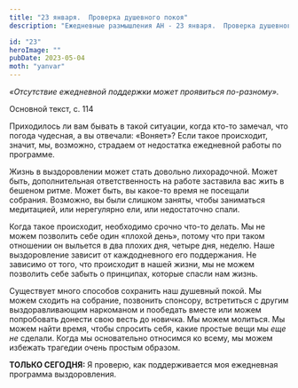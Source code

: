 ```yaml
---
title: "23 января.  Проверка душевного покоя"
description: "Ежедневные размышления АН - 23 января.  Проверка душевного покоя"

id: "23"
heroImage: ""
pubDate: 2023-05-04
moth: "yanvar"
---
```


_«Отсутствие ежедневной поддержки может проявиться по-разному»._

Основной текст, с. 114

Приходилось ли вам бывать в такой ситуации, когда кто-то замечал, что погода
чудесная, а вы отвечали: «Воняет»? Если такое происходит, значит, мы,
возможно, страдаем от недостатка ежедневной работы по программе.

Жизнь в выздоровлении может стать довольно лихорадочной. Может быть,
дополнительная ответственность на работе заставила вас жить в бешеном ритме.
Может быть, вы какое-то время не посещали собрания. Возможно, вы были слишком
заняты, чтобы заниматься медитацией, или нерегулярно ели, или недостаточно
спали.

Когда такое происходит, необходимо срочно что-то делать. Мы не можем позволить
себе один «плохой день», потому что при таком отношении он выльется в два
плохих дня, четыре дня, неделю. Наше выздоровление зависит от каждодневного
его поддержания. Не зависимо от того, что происходит в нашей жизни, мы не
можем позволить себе забыть о принципах, которые спасли нам жизнь.

Существует много способов сохранить наш душевный покой. Мы можем сходить на
собрание, позвонить спонсору, встретиться с другим выздоравливающим наркоманом
и пообедать вместе или можем попробовать донести свою весть до новичка. Мы
можем молиться. Мы можем найти время, чтобы спросить себя, какие простые вещи
мы _еще не_ сделали. Когда мы основательно относимся ко всему, мы можем
избежать трагедии очень простым образом.

**ТОЛЬКО СЕГОДНЯ:** Я проверю, как поддерживается моя ежедневная программа
выздоровления.
